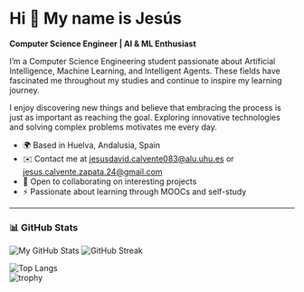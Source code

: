 # Hi 👋 My name is Jesús 
**Computer Science Engineer | AI & ML Enthusiast**

I’m a Computer Science Engineering student passionate about Artificial Intelligence, Machine Learning, and Intelligent Agents. These fields have fascinated me throughout my studies and continue to inspire my learning journey.

I enjoy discovering new things and believe that embracing the process is just as important as reaching the goal. Exploring innovative technologies and solving complex problems motivates me every day.

- 🌍 Based in Huelva, Andalusia, Spain  
- ✉️ Contact me at jesusdavid.calvente083@alu.uhu.es or jesus.calvente.zapata.24@gmail.com 
- 🤝 Open to collaborating on interesting projects  
- ⚡ Passionate about learning through MOOCs and self-study

---

### 📊 GitHub Stats

![My GitHub Stats](https://github-readme-stats.vercel.app/api?username=jcalvente083&show_icons=true&theme=dark)
![GitHub Streak](https://github-readme-streak-stats.herokuapp.com/?user=jcalvente083&theme=dark)

![Top Langs](https://github-readme-stats.vercel.app/api/top-langs/?username=jcalvente083&layout=compact&theme=dark)  
![trophy](https://github-profile-trophy.vercel.app/?username=jcalvente083&theme=dark)
